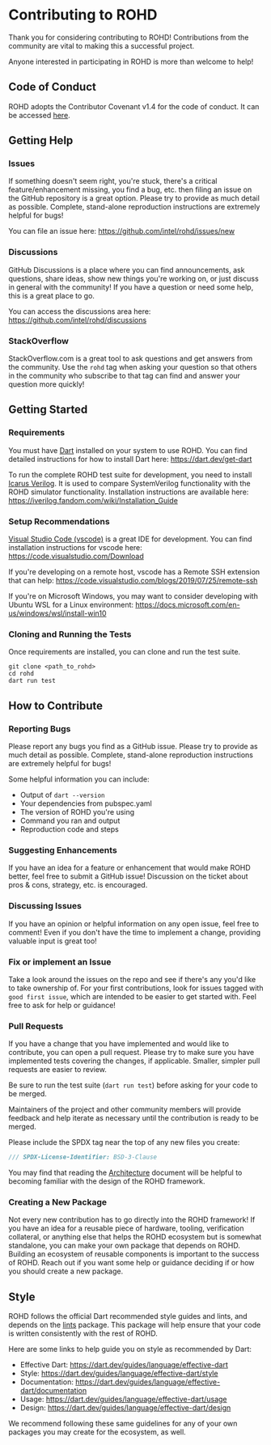 
# Contributing to ROHD

Thank you for considering contributing to ROHD!  Contributions from the community are vital to making this a successful project.

Anyone interested in participating in ROHD is more than welcome to help!

## Code of Conduct

ROHD adopts the Contributor Covenant v1.4 for the code of conduct.  It can be accessed [here](CODE_OF_CONDUCT.md).

## Getting Help
### Issues
If something doesn't seem right, you're stuck, there's a critical feature/enhancement missing, you find a bug, etc. then filing an issue on the GitHub repository is a great option.  Please try to provide as much detail as possible.  Complete, stand-alone reproduction instructions are extremely helpful for bugs!

You can file an issue here: https://github.com/intel/rohd/issues/new

### Discussions
GitHub Discussions is a place where you can find announcements, ask questions, share ideas, show new things you're working on, or just discuss in general with the community!  If you have a question or need some help, this is a great place to go.

You can access the discussions area here: https://github.com/intel/rohd/discussions

### StackOverflow
StackOverflow.com is a great tool to ask questions and get answers from the community.  Use the `rohd` tag when asking your question so that others in the community who subscribe to that tag can find and answer your question more quickly!

## Getting Started

### Requirements
You must have [Dart](https://dart.dev/) installed on your system to use ROHD.  You can find detailed instructions for how to install Dart here:
https://dart.dev/get-dart

To run the complete ROHD test suite for development, you need to install [Icarus Verilog](http://iverilog.icarus.com/).  It is used to compare SystemVerilog functionality with the ROHD simulator functionality.  Installation instructions are available here: https://iverilog.fandom.com/wiki/Installation_Guide

### Setup Recommendations
[Visual Studio Code (vscode)](https://code.visualstudio.com/) is a great IDE for development.  You can find installation instructions for vscode here: https://code.visualstudio.com/Download

If you're developing on a remote host, vscode has a Remote SSH extension that can help: https://code.visualstudio.com/blogs/2019/07/25/remote-ssh

If you're on Microsoft Windows, you may want to consider developing with Ubuntu WSL for a Linux environment: https://docs.microsoft.com/en-us/windows/wsl/install-win10

### Cloning and Running the Tests
Once requirements are installed, you can clone and run the test suite.
```
git clone <path_to_rohd>
cd rohd
dart run test
```
## How to Contribute
### Reporting Bugs
Please report any bugs you find as a GitHub issue. Please try to provide as much detail as possible. Complete, stand-alone reproduction instructions are extremely helpful for bugs!

Some helpful information you can include:
* Output of `dart --version`
* Your dependencies from pubspec.yaml
* The version of ROHD you're using
* Command you ran and output
* Reproduction code and steps

### Suggesting Enhancements
If you have an idea for a feature or enhancement that would make ROHD better, feel free to submit a GitHub issue!  Discussion on the ticket about pros & cons, strategy, etc. is encouraged.

### Discussing Issues
If you have an opinion or helpful information on any open issue, feel free to comment!  Even if you don't have the time to implement a change, providing valuable input is great too!

### Fix or implement an Issue
Take a look around the issues on the repo and see if there's any you'd like to take ownership of.  For your first contributions, look for issues tagged with `good first issue`, which are intended to be easier to get started with.  Feel free to ask for help or guidance!

### Pull Requests
If you have a change that you have implemented and would like to contribute, you can open a pull request.  Please try to make sure you have implemented tests covering the changes, if applicable.  Smaller, simpler pull requests are easier to review.

Be sure to run the test suite (`dart run test`) before asking for your code to be merged.

Maintainers of the project and other community members will provide feedback and help iterate as necessary until the contribution is ready to be merged.

Please include the SPDX tag near the top of any new files you create:
```dart
/// SPDX-License-Identifier: BSD-3-Clause
```

You may find that reading the [Architecture](doc/Architecture.md) document will be helpful to becoming familiar with the design of the ROHD framework.

### Creating a New Package
Not every new contribution has to go directly into the ROHD framework!  If you have an idea for a reusable piece of hardware, tooling, verification collateral, or anything else that helps the ROHD ecosystem but is somewhat standalone, you can make your own package that depends on ROHD.  Building an ecosystem of reusable components is important to the success of ROHD.  Reach out if you want some help or guidance deciding if or how you should create a new package.

## Style
ROHD follows the official Dart recommended style guides and lints, and depends on the [lints](https://pub.dev/packages/lints) package.  This package will help ensure that your code is written consistently with the rest of ROHD.

Here are some links to help guide you on style as recommended by Dart:
* Effective Dart: https://dart.dev/guides/language/effective-dart
* Style: https://dart.dev/guides/language/effective-dart/style
* Documentation: https://dart.dev/guides/language/effective-dart/documentation
* Usage: https://dart.dev/guides/language/effective-dart/usage
* Design: https://dart.dev/guides/language/effective-dart/design

We recommend following these same guidelines for any of your own packages you may create for the ecosystem, as well.